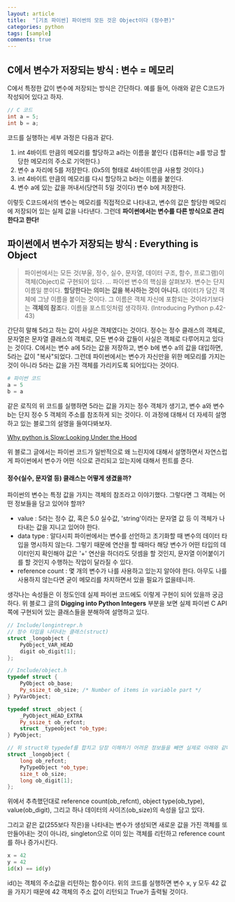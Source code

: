 ```yaml
---
layout: article
title:  "[기초 파이썬] 파이썬의 모든 것은 Object이다 (정수편)"
categories: python
tags: [sample]
comments: true
---
```


## C에서 변수가 저장되는 방식 : 변수 = 메모리
C에서 특정한 값이 변수에 저장되는 방식은 간단하다. 예를 들어, 아래와 같은 C코드가 작성되어 있다고 하자.  
~~~c
// C 코드
int a = 5;
int b = a;
~~~
코드를 실행하는 세부 과정은 다음과 같다.  
1. int 4바이트 만큼의 메모리를 할당하고 a라는 이름을 붙인다 (컴퓨터는 a를 방금 할당한 메모리의 주소로 기억한다.)  
2. 변수 a 자리에 5를 저장한다. (0x5의 형태로 4바이트만큼 사용할 것이다.)  
3. int 4바이트 만큼의 메모리를 다시 할당하고 b라는 이름을 붙인다.  
4. 변수 a에 있는 값을 꺼내서(당연히 5일 것이다) 변수 b에 저장한다.  

이렇듯 C코드에서의 변수는 메모리를 직접적으로 나타내고, 변수의 값은 할당한 메모리에 저장되어 있는 실제 값을 나타낸다. 그런데 __파이썬에서는 변수를 다른 방식으로 관리한다고 한다!__  

## 파이썬에서 변수가 저장되는 방식 : Everything is Object
> 파이썬에서는 모든 것(부울, 정수, 실수, 문자열, 데이터 구조, 함수, 프로그램)이 객체(Object)로 구현되어 있다. ... 파이썬 변수의 핵심을 살펴보자. 변수는 단지 이름일 뿐이다. **할당한다는 의미는 값을 복사하는 것이 아니다.** 데이터가 담긴 객체에 그냥 이름을 붙이는 것이다. 그 이름은 객체 자신에 포함되는 것이라기보다는 **객체의 참조**다. 이름을 포스트잇처럼 생각하자. (Introducing Python p.42-43)

간단히 말해 5라고 하는 값이 사실은 객체였다는 것이다. 정수는 정수 클래스의 객체로, 문자열은 문자열 클래스의 객체로, 모든 변수와 값들이 사실은 객체로 다루어지고 있다는 것이다. C에서는 변수 a에 5라는 값을 저장하고, 변수 b에 변수 a의 값을 대입하면, 5라는 값이 "복사"되었다. 그런데 파이썬에서는 변수가 자신만을 위한 메모리를 가지는 것이 아니라 5라는 값을 가진 객체를 가리키도록 되어있다는 것이다.

~~~python
# 파이썬 코드
a = 5
b = a
~~~
같은 로직의 위 코드를 실행하면 5라는 값을 가지는 정수 객체가 생기고, 변수 a와 변수 b는 단지 정수 5 객체의 주소를 참조하게 되는 것이다. 이 과정에 대해서 더 자세히 설명하고 있는 블로그의 설명을 들여다봐보자.  

[Why python is Slow:Looking Under the Hood](http://jakevdp.github.io/blog/2014/05/09/why-python-is-slow/)

위 블로그 글에서는 파이썬 코드가 일반적으로 왜 느린지에 대해서 설명하면서 자연스럽게 파이썬에서 변수가 어떤 식으로 관리되고 있는지에 대해서 힌트를 준다.   
  
#### 정수(실수, 문자열 등) 클래스는 어떻게 생겼을까?
파이썬의 변수는 특정 값을 가지는 객체의 참조라고 이야기했다. 그렇다면 그 객체는 어떤 정보들을 담고 있어야 할까?  
- value : 5라는 정수 값, 혹은 5.0 실수값, 'string'이라는 문자열 값 등 이 객체가 나타내는 값을 지니고 있어야 한다.  
- data type : 알다시피 파이썬에서는 변수를 선언하고 초기화할 때 변수의 데이터 타입을 명시하지 않는다. 그렇기 때문에 연산을 할 때마다 해당 변수가 어떤 타입의 데이터인지 확인해야 값은 '+' 연산을 하더라도 덧셈을 할 것인지, 문자열 이어붙이기를 할 것인지 수행하는 작업이 달라질 수 있다.  
- reference count : 몇 개의 변수가 나를 사용하고 있는지 알아야 한다. 아무도 나를 사용하지 않는다면 굳이 메모리를 차지하면서 있을 필요가 없을테니까.

생각나는 속성들은 이 정도인데 실제 파이썬 코드에도 이렇게 구현이 되어 있을까 궁금하다. 위 블로그 글의 __Digging into Python Integers__ 부분을 보면 실제 파이썬 C API 쪽에 구현되어 있는 클래스들을 분해하여 설명하고 있다.  

~~~c++
// Include/longintrepr.h
// 정수 타입을 나타내는 클래스(struct)
struct _longobject {
	PyObject_VAR_HEAD
	digit ob_digit[1];
};

// Include/object.h
typedef struct {
    PyObject ob_base;
    Py_ssize_t ob_size; /* Number of items in variable part */
} PyVarObject;

typedef struct _object {
    _PyObject_HEAD_EXTRA
    Py_ssize_t ob_refcnt;
    struct _typeobject *ob_type;
} PyObject;

// 위 struct와 typedef를 합치고 당장 이해하기 어려운 정보들을 빼면 실제로 아래와 같다.
struct _longobject {
    long ob_refcnt;
    PyTypeObject *ob_type;
    size_t ob_size;
    long ob_digit[1];
};
~~~
위에서 추측했던대로 reference count(ob_refcnt), object type(ob_type), value(ob_digit), 그리고 하나 데이터의 사이즈(ob_size)의 속성을 담고 있다. 

그리고 같은 값(255보다 작은)을 나타내는 변수가 생성되면 새로운 값을 가진 객체를 또 만들어내는 것이 아니라, singleton으로 이미 있는 객체를 리턴하고 reference count를 하나 증가시킨다.  
~~~python
x = 42
y = 42
id(x) == id(y)
~~~
id()는 객체의 주소값을 리턴하는 함수이다. 위의 코드를 실행하면 변수 x, y 모두 42 값을 가지기 때문에 42 객체의 주소 값이 리턴되고 True가 출력될 것이다.